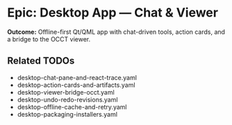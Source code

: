 # Epic: Desktop App — Chat & Viewer

**Outcome:** Offline-first Qt/QML app with chat-driven tools, action cards, and a bridge to the OCCT viewer.

## Related TODOs
- desktop-chat-pane-and-react-trace.yaml
- desktop-action-cards-and-artifacts.yaml
- desktop-viewer-bridge-occt.yaml
- desktop-undo-redo-revisions.yaml
- desktop-offline-cache-and-retry.yaml
- desktop-packaging-installers.yaml
